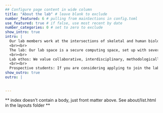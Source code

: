 ```yaml
---
## Configure page content in wide column
title: "About the lab" # leave blank to exclude
number_featured: 6 # pulling from mainSections in config.toml
use_featured: true # if false, use most recent by date
number_categories: 0 # set to zero to exclude
show_intro: true
intro: |
  Our lab members work at the intersections of skeletal and human biology, integrating studies of past and contemporary peoples. Ongoing work spans the subdisciplines - current projects address topics within forensic anthropology, bioarchaeology, and human biology. See the *Projects* tab for a sample of what we do. 
  <br><br>
  The lab: Our lab space is a secure computing space, set up with several high powered computers and secure data storage system. In this space, we work with medical images (especially CT scans, often large files), build statistical models, and perform other data analyses. Data collection for some projects also occurs in the field, in collaboration with the MRC Unit the Gambia for our human biology projects, but also in museums and medicolegal institutions around the world for skeletal biology projects. Members of our group may also be able to use other spaces in the department if necessary.
  <br><br>
  Lab ethos: We value collaborative, interdisciplinary, methodologically sound work that is grounded in open science principles. Lab members are expected to read broadly and across sub-disciplines, dedicate time to improving their statistical skills, to work in *R* and to support each other's work where appropriate. We meet as a group weekly for journal clubs, code reviews, and/or to share progress updates.
  <br><br>
  Prospective students: If you are considering applying to join the lab as an MSc or PhD student, please get in touch with me via e-mail prior to applying. This will help you determine whether your research interests align with our work.
show_outro: true
outro: |
  
  
---
```


** index doesn't contain a body, just front matter above.
See about/list.html in the layouts folder **